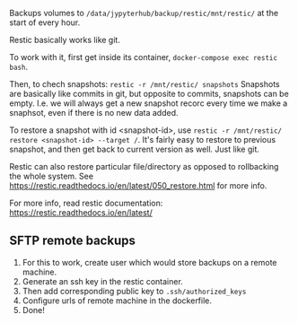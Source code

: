 Backups volumes to `/data/jypyterhub/backup/restic/mnt/restic/` at the start of every hour.

Restic basically works like git.

To work with it, first get inside its container, `docker-compose exec restic bash`.

Then, to chech snapshots: `restic -r /mnt/restic/ snapshots`
Snapshots are basically like commits in git, but opposite to commits, snapshots can be
empty. I.e. we will always get a new snapshot recorc every time we make a snaphsot, even
if there is no new data added.

To restore a snapshot with id \<snapshot-id\>, use `restic -r /mnt/restic/ restore <snapshot-id> --target /`.
It's fairly easy to restore to previous snapshot, and then get back to current version as well. Just like git.

Restic can also restore particular file/directory as opposed to rollbacking the whole system.
See <https://restic.readthedocs.io/en/latest/050_restore.html> for more info.

For more info, read restic documentation: <https://restic.readthedocs.io/en/latest/>

## SFTP remote backups

1. For this to work, create user which would store backups on a remote machine.
2. Generate an ssh key in the restic container.
3. Then add corresponding public key to `.ssh/authorized_keys`
4. Configure urls of remote machine in the dockerfile.
5. Done!

